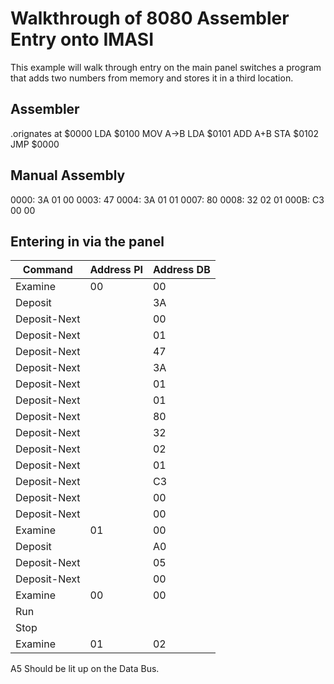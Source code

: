 # Walkthrough of 8080 Assembler Entry onto IMASI
This example will walk through entry on the main panel switches a program that adds two numbers from memory and stores it in a third location.

## Assembler

.orignates at $0000
LDA $0100
MOV A->B
LDA $0101
ADD A+B
STA $0102
JMP $0000

## Manual Assembly
0000: 3A 01 00
0003: 47
0004: 3A 01 01
0007: 80
0008: 32 02 01
000B: C3 00 00

## Entering in via the panel

| Command | Address PI | Address DB |
|---------|------------|------------|
| Examine | 00 | 00 |
| Deposit |  | 3A |
| Deposit-Next | | 00| 
| Deposit-Next | | 01| 
| Deposit-Next | | 47| 
| Deposit-Next | | 3A| 
| Deposit-Next | | 01| 
| Deposit-Next | | 01| 
| Deposit-Next | | 80| 
| Deposit-Next | | 32| 
| Deposit-Next | | 02| 
| Deposit-Next | | 01| 
| Deposit-Next | | C3|
| Deposit-Next | | 00| 
| Deposit-Next | | 00| 
| Examine | 01 | 00 |
| Deposit |  | A0 |
| Deposit-Next |  | 05 |
| Deposit-Next |  | 00 |
| Examine | 00 | 00 |
| Run | | |
| Stop | | | 
| Examine | 01 | 02 |

A5 Should be lit up on the Data Bus.

